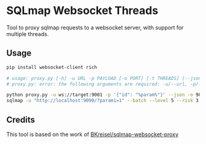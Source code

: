 # SQLmap Websocket Threads

Tool to proxy sqlmap requests to a websocket server, with support for multiple threads.

## Usage

```sh
pip install websocket-client rich

# usage: proxy.py [-h] -u URL -p PAYLOAD [-o PORT] [-t THREADS] [--json]
# proxy.py: error: the following arguments are required: -u/--url, -p/--payload

python proxy.py -u ws://target:9001 -p '{"id": "%param%"}' --json -o 9090 -t 10
sqlmap -u "http://localhost:9090/?param1=1" --batch --level 5 --risk 3 --thread 10 --dbs
```

## Credits

This tool is based on the work of [BKreisel/sqlmap-websocket-proxy](https://github.com/BKreisel/sqlmap-websocket-proxy)
